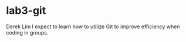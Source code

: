 # lab3-git
Derek Lim
I expect to learn how to utilize Git to improve efficiency when coding in
groups.
